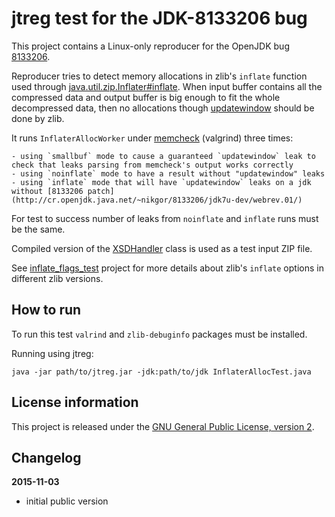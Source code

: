 jtreg test for the JDK-8133206 bug
==================================

This project contains a Linux-only reproducer for the OpenJDK bug [8133206](https://bugs.openjdk.java.net/browse/JDK-8133206).

Reproducer tries to detect memory allocations in zlib's `inflate` function used
through [java.util.zip.Inflater#inflate](https://docs.oracle.com/javase/7/docs/api/java/util/zip/Inflater.html#inflate%28byte[],%20int,%20int%29). 
When input buffer contains all the compressed data and output buffer is big enough to fit the whole
decompressed data, then no allocations though [updatewindow](https://github.com/madler/zlib/blob/v1.2.8/inflate.c#L1234) should be done
by zlib.

It runs `InflaterAllocWorker` under [memcheck](http://valgrind.org/docs/manual/mc-manual.html) (valgrind) three times:

    - using `smallbuf` mode to cause a guaranteed `updatewindow` leak to check that leaks parsing from memcheck's output works correctly
    - using `noinflate` mode to have a result without "updatewindow" leaks
    - using `inflate` mode that will have `updatewindow` leaks on a jdk without [8133206 patch](http://cr.openjdk.java.net/~nikgor/8133206/jdk7u-dev/webrev.01/)

For test to success number of leaks from `noinflate` and `inflate` runs must be the same.

Compiled version of the [XSDHandler](http://hg.openjdk.java.net/jdk7u/jdk7u/jaxp/file/b5c74ec32065/src/com/sun/org/apache/xerces/internal/impl/xs/traversers/XSDHandler.java) class is used as a test input ZIP file.

See [inflate_flags_test](https://github.com/akashche/inflate_flags_test) project for more details
about zlib's `inflate` options in different zlib versions.

How to run
----------

To run this test `valrind` and `zlib-debuginfo` packages must be installed.

Running using jtreg:

    java -jar path/to/jtreg.jar -jdk:path/to/jdk InflaterAllocTest.java

License information
-------------------

This project is released under the [GNU General Public License, version 2](https://www.gnu.org/licenses/old-licenses/gpl-2.0.en.html).

Changelog
---------

**2015-11-03**

 * initial public version
